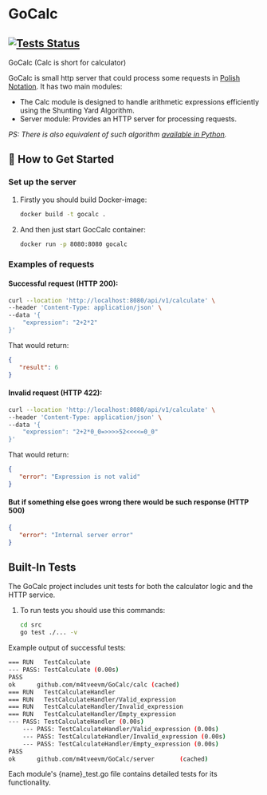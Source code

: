 # GoCalc

[![Tests Status](https://github.com/m4tveevm/GoCalc/actions/workflows/go.yml/badge.svg)](https://github.com/m4tveevm/GoCalc/actions)
---
GoCalc (Calc is short for calculator)

GoCalc is small http server that could process some requests
in [Polish Notation](https://en.wikipedia.org/wiki/Polish_notation).
It has two main modules:

- The Calc module is designed to handle arithmetic expressions efficiently
  using the Shunting Yard Algorithm.
- Server module: Provides an HTTP server for processing requests.

_PS: There is also equivalent of such
algorithm [available in Python](https://github.com/m4tveevm/etu_algo_labs)._

## 🚀 How to Get Started

### Set up the server

1. Firstly you should build Docker-image:
   ```bash
   docker build -t gocalc .
   ```
2. And then just start GocCalc container:
   ```bash
   docker run -p 8080:8080 gocalc
   ```

### Examples of requests

#### Successful request (HTTP 200):

```bash
curl --location 'http://localhost:8080/api/v1/calculate' \
--header 'Content-Type: application/json' \
--data '{
    "expression": "2+2*2"
}'
```

That would return:

```json
{
   "result": 6
}
```

#### Invalid request (HTTP 422):

```bash
curl --location 'http://localhost:8080/api/v1/calculate' \
--header 'Content-Type: application/json' \
--data '{
    "expression": "2+2*0_0=>>>>52<<<<=0_0"
}'
```

That would return:

```json
{
   "error": "Expression is not valid"
}
```

#### But if something else goes wrong there would be such response (HTTP 500)

```json
{
   "error": "Internal server error"
}
```

## Built-In Tests

The GoCalc project includes unit tests for both the calculator logic and the
HTTP service.

1. To run tests you should use this commands:
   ```bash
   cd src
   go test ./... -v
   ```

Example output of successful tests:

```bash
=== RUN   TestCalculate
--- PASS: TestCalculate (0.00s)
PASS
ok      github.com/m4tveevm/GoCalc/calc (cached)
=== RUN   TestCalculateHandler
=== RUN   TestCalculateHandler/Valid_expression
=== RUN   TestCalculateHandler/Invalid_expression
=== RUN   TestCalculateHandler/Empty_expression
--- PASS: TestCalculateHandler (0.00s)
    --- PASS: TestCalculateHandler/Valid_expression (0.00s)
    --- PASS: TestCalculateHandler/Invalid_expression (0.00s)
    --- PASS: TestCalculateHandler/Empty_expression (0.00s)
PASS
ok      github.com/m4tveevm/GoCalc/server       (cached)
```

Each module's {name}_test.go file contains detailed tests for its
functionality.
